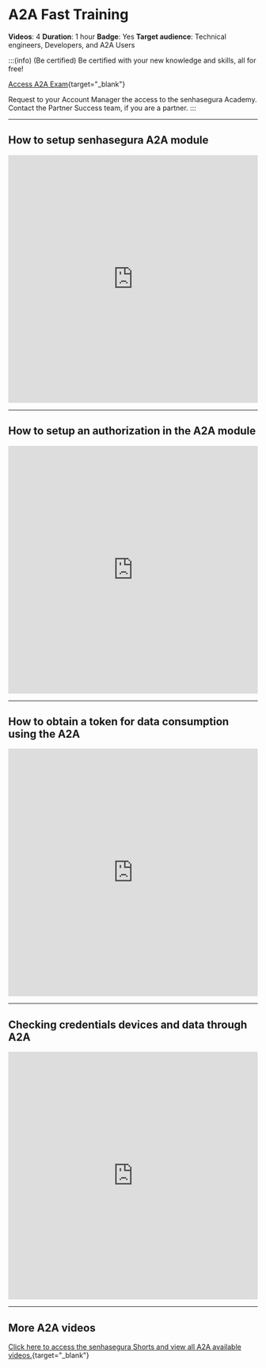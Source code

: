 # A2A Fast Training

**Videos**: 4
**Duration**: 1 hour
**Badge**: Yes
**Target audience**: Technical engineers, Developers, and A2A Users

:::(info) (Be certified)
Be certified with your new knowledge and skills, all for free!

[Access A2A Exam](https://academy.senhasegura.com/course/view.php?id=11){target="_blank"}

Request to your Account Manager the access to the senhasegura Academy.
Contact the Partner Success team, if you are a partner.
:::

---

## How to setup senhasegura A2A module
<iframe width='100%' height='500' src="https://www.youtube.com/embed/xRgPnK7tmU4" title="How to setup senhasegura A2A module" frameborder="0" allow="fullscreen; accelerometer; autoplay; clipboard-write; encrypted-media; gyroscope; picture-in-picture" allowfullscreen></iframe>

---

## How to setup an authorization in the A2A module
<iframe width='100%' height='500' src="https://www.youtube.com/embed/hSzvWNe_vXc" title="How to setup an authorization in the A2A module" frameborder="0" allow="fullscreen; accelerometer; autoplay; clipboard-write; encrypted-media; gyroscope; picture-in-picture" allowfullscreen></iframe>

---

## How to obtain a token for data consumption using the A2A
<iframe width='100%' height='500' src="https://www.youtube.com/embed/RLb90tOoby0" title="How to obtain a token for data consumption using the A2A" frameborder="0" allow="fullscreen; accelerometer; autoplay; clipboard-write; encrypted-media; gyroscope; picture-in-picture" allowfullscreen></iframe>

---

## Checking credentials devices and data through A2A
<iframe width='100%' height='500' src="https://www.youtube.com/embed/LiZ0x4LI1Yc" title="Checking credentials devices and data through A2A" frameborder="0" allow="fullscreen; accelerometer; autoplay; clipboard-write; encrypted-media; gyroscope; picture-in-picture" allowfullscreen></iframe>

---

## More A2A videos

[Click here to access the senhasegura Shorts and view all A2A available videos.](https://www.youtube.com/watch?v=z1kmjWMZcGA&list=PLLadp-pwOPiaUdi57JcpVtC9YIkpa9Taa){target="_blank"}